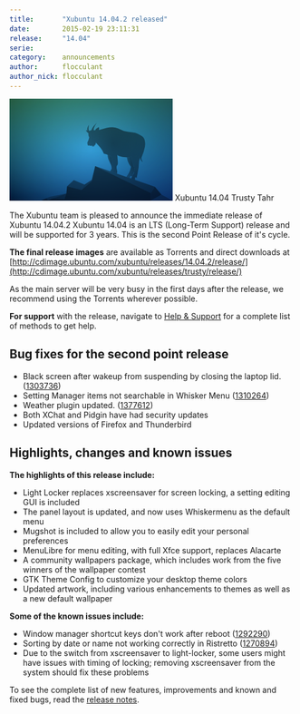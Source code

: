 ```yaml
---
title:       "Xubuntu 14.04.2 released"
date:        2015-02-19 23:11:31
release:     "14.04"
serie:       
category:    announcements
author:      flocculant
author_nick: flocculant
---
```


![Xubuntu 14.04 Trusty Tahr](/assets/articles/2014/tahr_artwork.png)
Xubuntu 14.04 Trusty Tahr

The Xubuntu team is pleased to announce the immediate release of Xubuntu 14.04.2 Xubuntu 14.04 is an LTS (Long-Term Support) release and will be supported for 3 years. This is the second Point Release of it's cycle.

**The final release images** are available as Torrents and direct downloads at [http://cdimage.ubuntu.com/xubuntu/releases/14.04.2/release/](http://cdimage.ubuntu.com/xubuntu/releases/trusty/release/)

As the main server will be very busy in the first days after the release, we recommend using the Torrents wherever possible.

**For support** with the release, navigate to [Help &amp; Support](http://xubuntu.org/help/ "Help & Support") for a complete list of methods to get help.

Bug fixes for the second point release
--------------------------------------

- Black screen after wakeup from suspending by closing the laptop lid. ([1303736](https://bugs.launchpad.net/bugs/1303736))
- Setting Manager items not searchable in Whisker Menu ([1310264](https://bugs.launchpad.net/ubuntu/+source/xubuntu-default-settings/+bug/1310264))
- Weather plugin updated. ([1377612](https://bugs.launchpad.net/ubuntu/+source/xfce4-weather-plugin/+bug/1377612))
- Both XChat and Pidgin have had security updates
- Updated versions of Firefox and Thunderbird

Highlights, changes and known issues
------------------------------------

**The highlights of this release include:**

- Light Locker replaces xscreensaver for screen locking, a setting editing GUI is included
- The panel layout is updated, and now uses Whiskermenu as the default menu
- Mugshot is included to allow you to easily edit your personal preferences
- MenuLibre for menu editing, with full Xfce support, replaces Alacarte
- A community wallpapers package, which includes work from the five winners of the wallpaper contest
- GTK Theme Config to customize your desktop theme colors
- Updated artwork, including various enhancements to themes as well as a new default wallpaper

**Some of the known issues include:**

- Window manager shortcut keys don't work after reboot ([1292290](https://bugs.launchpad.net/ubuntu/+source/xfce4-settings/+bug/1292290))
- Sorting by date or name not working correctly in Ristretto ([1270894](https://bugs.launchpad.net/ubuntu/+source/ristretto/+bug/1270894))
- Due to the switch from xscreensaver to light-locker, some users might have issues with timing of locking; removing xscreensaver from the system should fix these problems

To see the complete list of new features, improvements and known and fixed bugs, read the [release notes](https://wiki.ubuntu.com/TrustyTahr.2/ReleaseNotes/Xubuntu "Xubuntu 14.04 Release notes").
